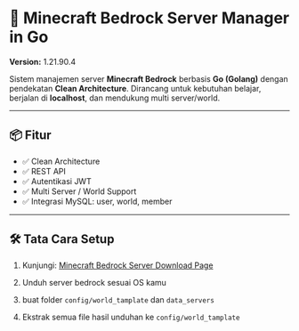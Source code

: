 # 🧱 Minecraft Bedrock Server Manager in Go  
**Version:** 1.21.90.4  

Sistem manajemen server **Minecraft Bedrock** berbasis **Go (Golang)** dengan pendekatan **Clean Architecture**. Dirancang untuk kebutuhan belajar, berjalan di **localhost**, dan mendukung multi server/world.

---

## 📦 Fitur

- ✅ Clean Architecture
- ✅ REST API
- ✅ Autentikasi JWT
- ✅ Multi Server / World Support
- ✅ Integrasi MySQL: user, world, member

---

## 🛠️ Tata Cara Setup

1. Kunjungi:
   [Minecraft Bedrock Server Download Page](https://www.minecraft.net/en-us/download/server/bedrock)

2. Unduh server bedrock sesuai OS kamu

3. buat folder `config/world_tamplate` dan `data_servers`

4. Ekstrak semua file hasil unduhan ke `config/world_tamplate`

